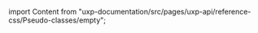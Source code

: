 
import Content from "uxp-documentation/src/pages/uxp-api/reference-css/Pseudo-classes/empty";

<Content query="product=photoshop"/>
